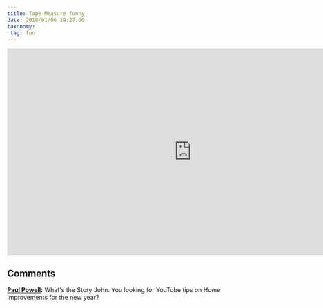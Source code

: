 ```yaml
---
title: Tape Measure funny
date: 2010/01/06 19:27:00
taxonomy: 
 tag: fun
---
```


<iframe width="853" height="480" src="https://www.youtube.com/embed/Wx_5GI0QRdw?rel=0&amp;controls=0&amp;showinfo=0" frameborder="0" allowfullscreen></iframe>

## Comments

**[Paul Powell](#20 "2010-01-08 14:06:11"):** What's the Story John. You looking for YouTube tips on Home improvements for the new year?



